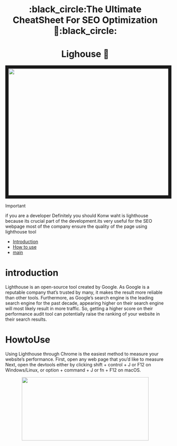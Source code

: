 
<h1 align="center">
  :black_circle:The Ultimate CheatSheet For SEO Optimization 🌸:black_circle:
</h1>
<h1 align="center"> Lighouse 🗼</h1>
<p align="center">
<img src="https://github.com/user-attachments/assets/912d7bfb-29de-410a-be51-a5d1eed3523a" width="850" height="400" border="10"/>
  
 
</p>



> [!IMPORTANT]
> if you are a developer Definitely you should Konw waht is lighthouse because its crucial part of the development.its very useful for the SEO webpage
> most of the company ensure the quality of the page using lighthouse tool

- [Introduction](#introduction)
- [How to use](#Howtouse)
- [main](#main)

# introduction

Lighthouse is an open-source tool created by Google. As Google is a reputable company that’s trusted by many, it makes the result more reliable than other tools. Furthermore, as Google’s search engine is the leading search engine for the past decade, appearing higher on their search engine will most likely result in more traffic. So, getting a higher score on their performance audit tool can potentially raise the ranking of your website in their search results.

# HowtoUse
Using Lighthouse through Chrome is the easiest method to measure your website’s performance. First, open any web page that you’d like to measure
Next, open the devtools either by clicking shift + control + J or F12 on Windows/Linux, or option + command + J or fn + F12 on macOS.


<p align="center">
  <img src="https://github.com/user-attachments/assets/208ced73-253f-4cce-bc1d-cbad5dbf3a8d" height="200" width="400"/>
</p>


